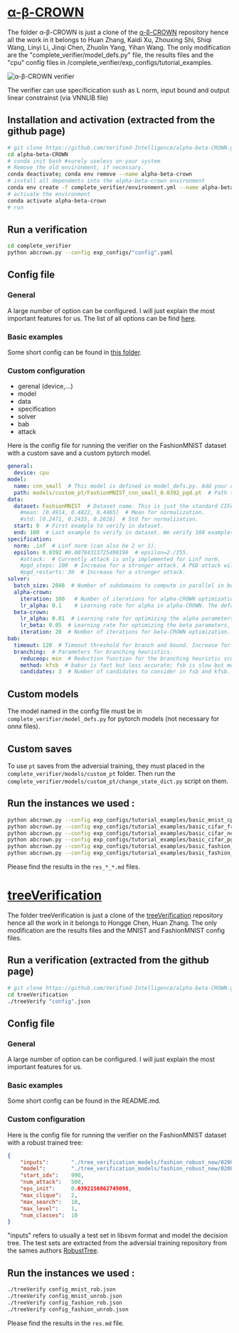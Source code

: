 # [α-β-CROWN](https://github.com/Verified-Intelligence/alpha-beta-CROWN)

The folder α-β-CROWN is just a clone of the [α-β-CROWN](https://github.com/Verified-Intelligence/alpha-beta-CROWN) repository hence all the work in it belongs to Huan Zhang, Kaidi Xu, Zhouxing Shi, Shiqi Wang, Linyi Li, Jinqi Chen, Zhuolin Yang, Yihan Wang. 
The only modification are the "complete_verifier/model_defs.py" file, the results files and the "cpu" config files in /complete_verifier/exp_configs/tutorial_examples.

![α-β-CROWN verifier](https://camo.githubusercontent.com/249374ab11a00eeb7d631b3c7cc195d52a75c39195d2c90db549ac506cf68942/68747470733a2f2f7777772e6875616e2d7a68616e672e636f6d2f696d616765732f75706c6f61642f616c7068612d626574612d63726f776e2f616263726f776e5f75736167652e706e67)

The verifier can use specificication sush as L norm, input bound and output linear constrainst (via VNNLIB file) 

## Installation and activation (extracted from the github page)


```bash
# git clone https://github.com/Verified-Intelligence/alpha-beta-CROWN.git
cd alpha-beta-CROWN
# conda init bash #surely useless on your system
# Remove the old environment, if necessary.
conda deactivate; conda env remove --name alpha-beta-crown
# install all dependents into the alpha-beta-crown environment
conda env create -f complete_verifier/environment.yml --name alpha-beta-crown
# activate the environment
conda activate alpha-beta-crown
# run 
```

## Run a verification
```bash
cd complete_verifier
python abcrown.py --config exp_configs/"config".yaml
```

## Config file

### General

A large number of option can be configured. I will just explain the most important features for us.
The list of all options can be find [here](https://github.com/Verified-Intelligence/alpha-beta-CROWN/blob/main/complete_verifier/docs/abcrown_all_params.yaml).

### Basic examples

Some short config can be found in [this folder](https://github.com/Verified-Intelligence/alpha-beta-CROWN/tree/main/complete_verifier/exp_configs/tutorial_examples).

### Custom configuration

- gerenal (device,...)
- model
- data
- specification
- solver
- bab
- attack


Here is the config file for running the verifier on the FashionMNIST dataset with a custom save and a custom pytorch model.
```yaml
general:
  device: cpu
model:
  name: cnn_small  # This model is defined in model_defs.py. Add your own model definitions there.
  path: models/custom_pt/FashionMNIST_cnn_small_0.0392_pgd.pt  # Path to PyTorch checkpoint.
data:
  dataset: FashionMNIST  # Dataset name. This is just the standard CIFAR-10 test set defined in the "load_verification_dataset()" function in utils.py
    #mean: [0.4914, 0.4822, 0.4465]  # Mean for normalization.
    #std: [0.2471, 0.2435, 0.2616]  # Std for normalization.
  start: 0  # First example to verify in dataset.
  end: 100  # Last example to verify in dataset. We verify 100 examples in this test.
specification:
  norm: .inf  # Linf norm (can also be 2 or 1).
  epsilon: 0.0392 #0.00784313725490196  # epsilon=2./255.
    #attack:  # Currently attack is only implemented for Linf norm.
    #pgd_steps: 100  # Increase for a stronger attack. A PGD attack will be used before verification to filter on non-robust data examples.
    #pgd_restarts: 30  # Increase for a stronger attack.
solver:
  batch_size: 2048  # Number of subdomains to compute in parallel in bound solver. Decrease if you run out of memory.
  alpha-crown:
    iteration: 100   # Number of iterations for alpha-CROWN optimization. Alpha-CROWN is used to compute all intermediate layer bounds before branch and bound starts.
    lr_alpha: 0.1    # Learning rate for alpha in alpha-CROWN. The default (0.1) is typically ok.
  beta-crown:
    lr_alpha: 0.01  # Learning rate for optimizing the alpha parameters, the default (0.01) is typically ok, but you can try to tune this parameter to get better lower bound.
    lr_beta: 0.05  # Learning rate for optimizing the beta parameters, the default (0.05) is typically ok, but you can try to tune this parameter to get better lower bound.
    iteration: 20  # Number of iterations for beta-CROWN optimization. 20 is often sufficient, 50 or 100 can also be used.
bab:
  timeout: 120  # Timeout threshold for branch and bound. Increase for verifying more points.
  branching:  # Parameters for branching heuristics.
    reduceop: min  # Reduction function for the branching heuristic scores, min or max. Using max can be better on some models.
    method: kfsb  # babsr is fast but less accurate; fsb is slow but most accurate; kfsb is usually a balance.
    candidates: 3  # Number of candidates to consider in fsb and kfsb. More leads to slower but better branching. 3 is typically good enough.
```

## Custom models

The model named in the config file must be in ```complete_verifier/model_defs.py``` for pytorch models (not necessary for onnx files).

## Custom saves

To use ```pt``` saves from the adversial training, they must placed in the ```complete_verifier/models/custom_pt``` folder.
Then run the ```complete_verifier/models/custom_pt/change_state_dict.py``` script on them.

## Run the instances we used :

```bash
python abcrown.py --config exp_configs/tutorial_examples/basic_mnist_cpu.yaml
python abcrown.py --config exp_configs/tutorial_examples/basic_cifar_free_cpu.yaml        
python abcrown.py --config exp_configs/tutorial_examples/basic_cifar_none_cpu.yaml        
python abcrown.py --config exp_configs/tutorial_examples/basic_cifar_pgd_cpu.yaml         
python abcrown.py --config exp_configs/tutorial_examples/basic_fashion_mnist_pgd_cpu.yaml 
python abcrown.py --config exp_configs/tutorial_examples/basic_fashion_mnist_none_cpu.yaml
```

Please find the results in the ```res_*_*.md``` files.

# [treeVerification](https://github.com/chenhongge/treeVerification)

The folder treeVerification is just a clone of the [treeVerification](https://github.com/chenhongge/treeVerification) repository hence all the work in it belongs to Hongge Chen, Huan Zhang.
The only modification are the results files and the MNIST and FashionMNIST config files. 

## Run a verification (extracted from the github page)

```bash
# git clone https://github.com/Verified-Intelligence/alpha-beta-CROWN.git
cd treeVerification
./treeVerify "config".json
```

## Config file

### General

A large number of option can be configured. I will just explain the most important features for us.

### Basic examples

Some short config can be found in the README.md.

### Custom configuration

Here is the config file for running the verifier on the FashionMNIST dataset with a robust trained tree:
```json
{   
    "inputs":       "./tree_verification_models/fashion_robust_new/0200.libsvm", 
    "model":        "./tree_verification_models/fashion_robust_new/0200.json",
    "start_idx":    990,
    "num_attack":   500,
    "eps_init":     0.0392156862745098,
    "max_clique":   2,
    "max_search":   10,
    "max_level":    1,
    "num_classes":  10
}
```
"inputs" refers to usually a test set in libsvm format and model the decision tree.
The test sets are extracted from the adversial training repository from the sames authors [RobustTree](https://github.com/chenhongge/RobustTrees).


## Run the instances we used :

```bash
./treeVerify config_mnist_rob.json
./treeVerify config_mnist_unrob.json
./treeVerify config_fashion_rob.json
./treeVerify config_fashion_unrob.json
```

Please find the results in the ```res.md``` file.
